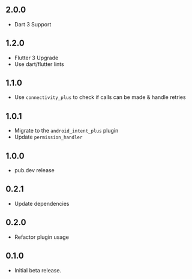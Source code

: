 ## 2.0.0
* Dart 3 Support

## 1.2.0
* Flutter 3 Upgrade
* Use dart/flutter lints

## 1.1.0
* Use `connectivity_plus` to check if calls can be made & handle retries

## 1.0.1
* Migrate to the `android_intent_plus` plugin
* Update `permission_handler`

## 1.0.0
* pub.dev release

## 0.2.1
* Update dependencies

## 0.2.0
* Refactor plugin usage

## 0.1.0
* Initial beta release.
